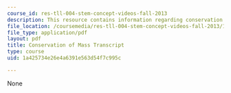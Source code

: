 ```yaml
---
course_id: res-tll-004-stem-concept-videos-fall-2013
description: This resource contains information regarding conservation of mass.
file_location: /coursemedia/res-tll-004-stem-concept-videos-fall-2013/1a425734e26e4a6391e563d54f7c995c_MITRES_TLL-004F13_ConvMass.pdf
file_type: application/pdf
layout: pdf
title: Conservation of Mass Transcript
type: course
uid: 1a425734e26e4a6391e563d54f7c995c

---
```

None